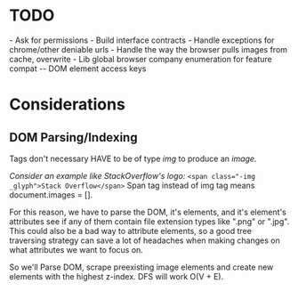 <h1>TODO</h1>
- Ask for permissions
- Build interface contracts
- Handle exceptions for chrome/other deniable urls
- Handle the way the browser pulls images from cache, overwrite
- Lib global browser company enumeration for feature compat
-- DOM element access keys

<h1>Considerations</h1>

<h2>DOM Parsing/Indexing</h2>

Tags don't necessary HAVE to be of type <em>img</em>
to produce an <em>image.</em> 

<em>Consider an example like StackOverflow's logo:</em>
`<span class="-img _glyph">Stack Overflow</span>`
Span tag instead of img tag means document.images = [].

For this reason, we have to parse the DOM, it's elements, and it's element's attributes see if any of them contain file extension types 
like ".png" or ".jpg". This could also be a bad way to attribute
elements, so a good tree traversing strategy can save a lot of 
headaches when making changes on what attributes we want to focus on.


So we'll Parse DOM, scrape preexisting image elements and create new elements with the highest z-index.
DFS will work O(V + E).
